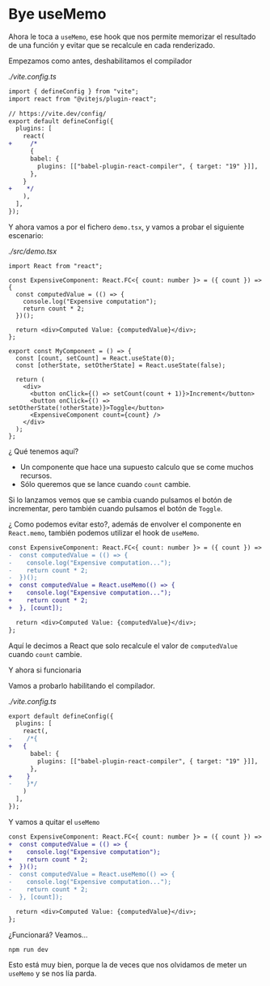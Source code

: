 # Bye useMemo

Ahora le toca a `useMemo`, ese hook que nos permite memorizar el resultado de una función y evitar que se recalcule en cada renderizado.

Empezamos como antes, deshabilitamos el compilador

_./vite.config.ts_

```diff
import { defineConfig } from "vite";
import react from "@vitejs/plugin-react";

// https://vite.dev/config/
export default defineConfig({
  plugins: [
    react(
+     /*
      {
      babel: {
        plugins: [["babel-plugin-react-compiler", { target: "19" }]],
      },
    }
+    */
    ),
  ],
});
```

Y ahora vamos a por el fichero `demo.tsx`, y vamos a probar el siguiente escenario:

_./src/demo.tsx_

```tsx
import React from "react";

const ExpensiveComponent: React.FC<{ count: number }> = ({ count }) => {
  const computedValue = (() => {
    console.log("Expensive computation");
    return count * 2;
  })();

  return <div>Computed Value: {computedValue}</div>;
};

export const MyComponent = () => {
  const [count, setCount] = React.useState(0);
  const [otherState, setOtherState] = React.useState(false);

  return (
    <div>
      <button onClick={() => setCount(count + 1)}>Increment</button>
      <button onClick={() => setOtherState(!otherState)}>Toggle</button>
      <ExpensiveComponent count={count} />
    </div>
  );
};
```

¿ Qué tenemos aquí?

- Un componente que hace una supuesto calculo que se come muchos recursos.
- Sólo queremos que se lance cuando `count` cambie.

Si lo lanzamos vemos que se cambia cuando pulsamos el botón de incrementar, pero también cuando pulsamos el botón de `Toggle`.

¿ Como podemos evitar esto?, además de envolver el componente en `React.memo`, también podemos utilizar el hook de `useMemo`.

```diff
const ExpensiveComponent: React.FC<{ count: number }> = ({ count }) => {
-  const computedValue = (() => {
-    console.log("Expensive computation...");
-    return count * 2;
-  })();
+  const computedValue = React.useMemo(() => {
+    console.log("Expensive computation...");
+    return count * 2;
+  }, [count]);

  return <div>Computed Value: {computedValue}</div>;
};
```

Aquí le decimos a React que solo recalcule el valor de `computedValue` cuando `count` cambie.

Y ahora si funcionaria

Vamos a probarlo habilitando el compilador.

_./vite.config.ts_

```diff
export default defineConfig({
  plugins: [
    react(,
-    /*{
+   {
      babel: {
        plugins: [["babel-plugin-react-compiler", { target: "19" }]],
      },
+    }
-    }*/
    )
  ],
});
```

Y vamos a quitar el `useMemo`

```diff
const ExpensiveComponent: React.FC<{ count: number }> = ({ count }) => {
+  const computedValue = (() => {
+    console.log("Expensive computation");
+    return count * 2;
+  })();
-  const computedValue = React.useMemo(() => {
-    console.log("Expensive computation...");
-    return count * 2;
-  }, [count]);

  return <div>Computed Value: {computedValue}</div>;
};
```

¿Funcionará? Veamos...

```bash
npm run dev
```

Esto está muy bien, porque la de veces que nos olvidamos de meter un `useMemo` y se nos lía parda.
